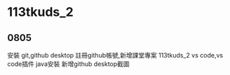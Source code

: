 # 113tkuds_2
## 0805
安裝 git,github desktop
註冊github帳號,新增課堂專案 113tkuds_2
vs code,vs code插件
java安裝
新增github desktop截圖